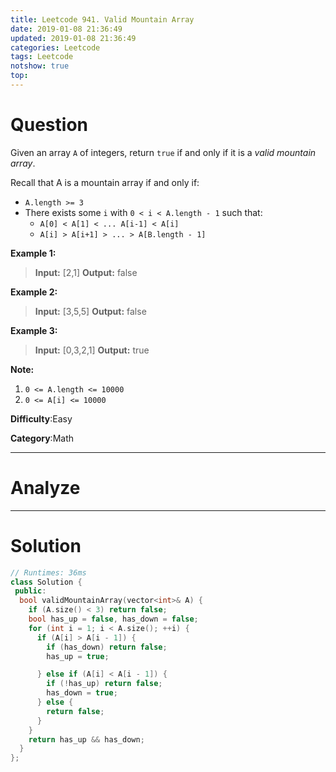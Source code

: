 ```yaml
---
title: Leetcode 941. Valid Mountain Array
date: 2019-01-08 21:36:49
updated: 2019-01-08 21:36:49
categories: Leetcode
tags: Leetcode
notshow: true
top:
---
```


# Question

Given an array  `A`  of integers, return  `true`  if and only if it is a  _valid mountain array_.

Recall that A is a mountain array if and only if:

- `A.length >= 3`
- There exists some  `i`  with `0 < i < A.length - 1` such that:
    - `A[0] < A[1] < ... A[i-1] < A[i]`
    - `A[i] > A[i+1] > ... > A[B.length - 1]`

**Example 1:**

> **Input:** [2,1]
> **Output:** false

**Example 2:**

> **Input:** [3,5,5]
> **Output:** false

**Example 3:**

> **Input:** [0,3,2,1]
> **Output:** true

**Note:**

1. `0 <= A.length <= 10000`
2. `0 <= A[i] <= 10000`

**Difficulty**:Easy

**Category**:Math

<!-- more -->

------------

# Analyze

------------

# Solution

```cpp
// Runtimes: 36ms
class Solution {
 public:
  bool validMountainArray(vector<int>& A) {
    if (A.size() < 3) return false;
    bool has_up = false, has_down = false;
    for (int i = 1; i < A.size(); ++i) {
      if (A[i] > A[i - 1]) {
        if (has_down) return false;
        has_up = true;

      } else if (A[i] < A[i - 1]) {
        if (!has_up) return false;
        has_down = true;
      } else {
        return false;
      }
    }
    return has_up && has_down;
  }
};
```
